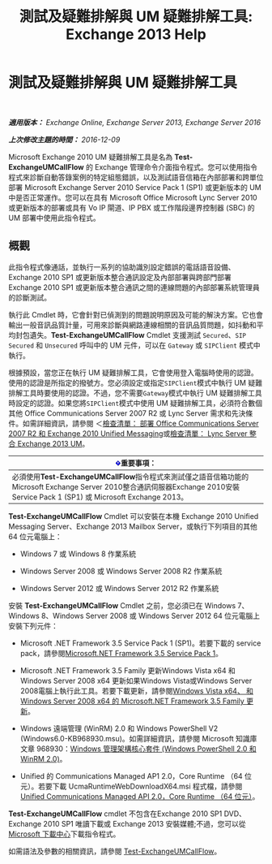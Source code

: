 ﻿---
title: '測試及疑難排解與 UM 疑難排解工具: Exchange 2013 Help'
TOCTitle: 測試及疑難排解與 UM 疑難排解工具
ms:assetid: 1fab2e52-bd2d-4e46-b222-53fee9d34cba
ms:mtpsurl: https://technet.microsoft.com/zh-tw/library/Gg621148(v=EXCHG.150)
ms:contentKeyID: 56271544
ms.date: 05/21/2018
mtps_version: v=EXCHG.150
ms.translationtype: MT
---

# 測試及疑難排解與 UM 疑難排解工具

 

_**適用版本：** Exchange Online, Exchange Server 2013, Exchange Server 2016_

_**上次修改主題的時間：** 2016-12-09_

Microsoft Exchange 2010 UM 疑難排解工具是名為 **Test-ExchangeUMCallFlow** 的 Exchange 管理命令介面指令程式。您可以使用指令程式來診斷自動答錄案例的特定組態錯誤，以及測試語音信箱在內部部署和跨單位部署 Microsoft Exchange Server 2010 Service Pack 1 (SP1) 或更新版本的 UM 中是否正常運作。您可以在具有 Microsoft Office Microsoft Lync Server 2010 或更新版本的部署或具有 Vo IP 閘道、IP PBX 或工作階段邊界控制器 (SBC) 的 UM 部署中使用此指令程式。

## 概觀

此指令程式像通話，並執行一系列的協助識別設定錯誤的電話語音設備、 Exchange 2010 SP1 或更新版本整合通訊設定及內部部署與跨部門部署Exchange 2010 SP1 或更新版本整合通訊之間的連線問題的內部部署系統管理員的診斷測試。

執行此 Cmdlet 時，它會針對已偵測到的問題說明原因及可能的解決方案。它也會輸出一般音訊品質計量，可用來診斷與網路連線相關的音訊品質問題，如抖動和平均封包遺失。**Test-ExchangeUMCallFlow** Cmdlet 支援測試 `Secured`、`SIP Secured` 和 `Unsecured` 呼叫中的 UM 元件，可以在 `Gateway` 或 `SIPClient` 模式中執行。

根據預設，當您正在執行 UM 疑難排解工具，它會使用登入電腦時使用的認證。使用的認證是所指定的撥號方。您必須設定或指定`SIPClient`模式中執行 UM 疑難排解工具時要使用的認證。不過，您不需要`Gateway`模式中執行 UM 疑難排解工具時設定的認證。如果您將`SIPClient`模式中使用 UM 疑難排解工具，必須符合數個其他 Office Communications Server 2007 R2 或 Lync Server 需求和先決條件。如需詳細資訊，請參閱 ＜[檢查清單： 部署 Office Communications Server 2007 R2 和 Exchange 2010 Unified Messaging](https://go.microsoft.com/fwlink/p/?linkid=311961)或[檢查清單： Lync Server 整合 Exchange 2013 UM](checklist-integrate-exchange-2013-um-with-lync-server-exchange-2013-help.md)。

<table>
<thead>
<tr class="header">
<th><img src="images/Bb124558.important(EXCHG.150).gif" title="重要事項" alt="重要事項" />重要事項：</th>
</tr>
</thead>
<tbody>
<tr class="odd">
<td>必須使用<strong>Test-ExchangeUMCallFlow</strong>指令程式來測試僅之語音信箱功能的 Microsoft Exchange Server 2010整合通訊伺服器Exchange 2010安裝 Service Pack 1 (SP1) 或 Microsoft Exchange 2013。</td>
</tr>
</tbody>
</table>


**Test-ExchangeUMCallFlow** Cmdlet 可以安裝在本機 Exchange 2010 Unified Messaging Server、Exchange 2013 Mailbox Server，或執行下列項目的其他 64 位元電腦上：

  - Windows 7 或 Windows 8 作業系統

  - Windows Server 2008 或 Windows Server 2008 R2 作業系統

  - Windows Server 2012 或 Windows Server 2012 R2 作業系統

安裝 **Test-ExchangeUMCallFlow** Cmdlet 之前，您必須已在 Windows 7、Windows 8、Windows Server 2008 或 Windows Server 2012 64 位元電腦上安裝下列元件：

  - Microsoft .NET Framework 3.5 Service Pack 1 (SP1)。若要下載的 service pack，請參閱[Microsoft.NET Framework 3.5 Service Pack 1](https://go.microsoft.com/fwlink/p/?linkid=152380)。

  - Microsoft .NET Framework 3.5 Family 更新Windows Vista x64 和Windows Server 2008 x64 更新如果Windows Vista或Windows Server 2008電腦上執行此工具。若要下載更新，請參閱[Windows Vista x64、 和 Windows Server 2008 x64 的 Microsoft.NET Framework 3.5 Family 更新](https://go.microsoft.com/fwlink/p/?linkid=178998)。

  - Windows 遠端管理 (WinRM) 2.0 和 Windows PowerShell V2 (Windows6.0-KB968930.msu)。如需詳細資訊，請參閱 Microsoft 知識庫文章 968930：[Windows 管理架構核心套件 (Windows PowerShell 2.0 和 WinRM 2.0)](http://go.microsoft.com/fwlink/p/?linkid=3052%26kbid=968930)。

  - Unified 的 Communications Managed AP1 2.0，Core Runtime （64 位元）。若要下載 UcmaRuntimeWebDownloadX64.msi 程式檔，請參閱[Unified Communications Managed API 2.0，Core Runtime （64 位元）](https://go.microsoft.com/fwlink/p/?linkid=198175)。

**Test-ExchangeUMCallFlow** cmdlet 不包含在Exchange 2010 SP1 DVD、 Exchange 2010 SP1 唯讀下載或 Exchange 2013 安裝媒體;不過，您可以從[Microsoft 下載中心](https://go.microsoft.com/fwlink/p/?linkid=182625)下載指令程式。

如需語法及參數的相關資訊，請參閱 [Test-ExchangeUMCallFlow](https://technet.microsoft.com/zh-tw/library/ff630913\(v=exchg.150\))。

